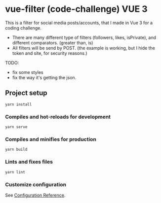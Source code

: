 # vue-filter (code-challenge) VUE 3

This is a filter for social media posts/accounts, that I made in Vue 3 for a coding challenge.

- There are many different type of filters (followers, likes, isPrivate), and different comparators. (greater than, is)
- All filters will be send by POST. (the example is working, but I hide the token and site, for security reasons.)

TODO:
- fix some styles
- fix the way it's getting the json.


## Project setup
```
yarn install
```

### Compiles and hot-reloads for development
```
yarn serve
```

### Compiles and minifies for production
```
yarn build
```

### Lints and fixes files
```
yarn lint
```

### Customize configuration
See [Configuration Reference](https://cli.vuejs.org/config/).
